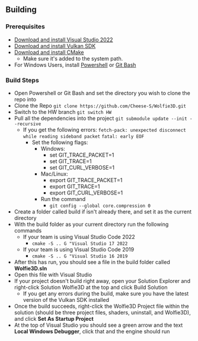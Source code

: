 ## Building 
### Prerequisites
- [Download and install Visual Studio 2022](https://visualstudio.microsoft.com/vs/)
- [Download and install Vulkan SDK](https://vulkan.lunarg.com/)
- [Download and install CMake](https://cmake.org/download/)
  - Make sure it's added to the system path.
- For Windows Users, install [Powershell](https://learn.microsoft.com/en-us/powershell/scripting/install/installing-powershell-on-windows?view=powershell-7.3) or [Git Bash](https://gitforwindows.org/)



### Build Steps
- Open Powershell or Git Bash and set the directory you wish to clone the repo into
- Clone the Repo ``git clone https://github.com/Cheese-S/Wolfie3D.git``
- Switch to the HW branch ``git switch HW``
- Pull all the dependencies into the project ``git submodule update --init --recursive``
  - If you get the following errors:
  ``fetch-pack: unexpected disconnect while reading sideband packet``
  ``fatal: early EOF``
    - Set the following flags:
        - Windows:
          - set GIT_TRACE_PACKET=1
          - set GIT_TRACE=1
          - set GIT_CURL_VERBOSE=1
        - Mac/Linux:
          - export GIT_TRACE_PACKET=1
          - export GIT_TRACE=1
          - export GIT_CURL_VERBOSE=1
      - Run the command
        - ``git config --global core.compression 0``
- Create a folder called build if isn't already there, and set it as the current directory
- With the build folder as your current directory run the following commands
  - If your team is using Visual Studio Code 2022
    - ``cmake -S .. G "Visual Studio 17 2022``
  - If your team is using Visual Studio Code 2019
    - ``cmake -S .. G "Visual Studio 16 2019``
- After this has run, you should see a file in the build folder called **Wolfie3D.sln**
- Open this file with Visual Studio
- If your project doesn't build right away, open your Solution Explorer and right-click Solution Wolfie3D at the top and click Build Solution
  - If you get any errors during the build, make sure you have the latest version of the Vulkan SDK installed
- Once the build succeeds, right-click the Wolfie3D Project file within the solution (should be three project files, shaders, uninstall, and Wolfie3D), and click **Set As Startup Project** 
- At the top of Visual Studio you should see a green arrow and the text **Local Windows Debugger**, click that and the engine should run